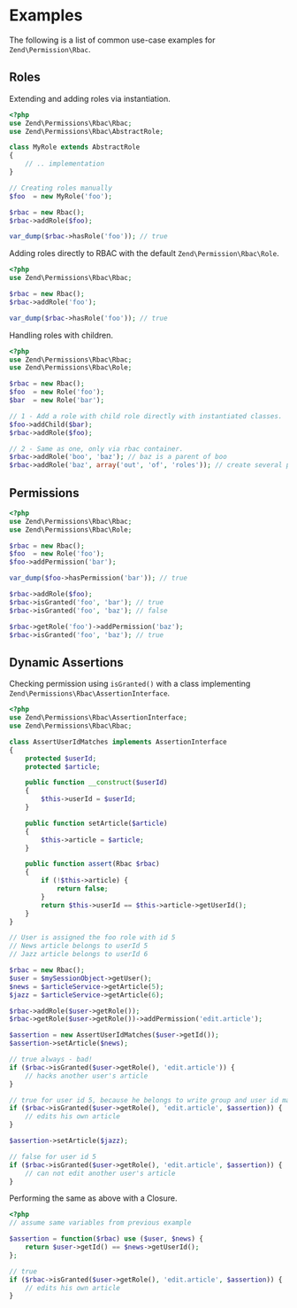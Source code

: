 # Examples

The following is a list of common use-case examples for `Zend\Permission\Rbac`.

## Roles

Extending and adding roles via instantiation.

```php
<?php
use Zend\Permissions\Rbac\Rbac;
use Zend\Permissions\Rbac\AbstractRole;

class MyRole extends AbstractRole
{
    // .. implementation
}

// Creating roles manually
$foo  = new MyRole('foo');

$rbac = new Rbac();
$rbac->addRole($foo);

var_dump($rbac->hasRole('foo')); // true
```

Adding roles directly to RBAC with the default `Zend\Permission\Rbac\Role`.

```php
<?php
use Zend\Permissions\Rbac\Rbac;

$rbac = new Rbac();
$rbac->addRole('foo');

var_dump($rbac->hasRole('foo')); // true
```

Handling roles with children.

```php
<?php
use Zend\Permissions\Rbac\Rbac;
use Zend\Permissions\Rbac\Role;

$rbac = new Rbac();
$foo  = new Role('foo');
$bar  = new Role('bar');

// 1 - Add a role with child role directly with instantiated classes.
$foo->addChild($bar);
$rbac->addRole($foo);

// 2 - Same as one, only via rbac container.
$rbac->addRole('boo', 'baz'); // baz is a parent of boo
$rbac->addRole('baz', array('out', 'of', 'roles')); // create several parents of baz
```

## Permissions

```php
<?php
use Zend\Permissions\Rbac\Rbac;
use Zend\Permissions\Rbac\Role;

$rbac = new Rbac();
$foo  = new Role('foo');
$foo->addPermission('bar');

var_dump($foo->hasPermission('bar')); // true

$rbac->addRole($foo);
$rbac->isGranted('foo', 'bar'); // true
$rbac->isGranted('foo', 'baz'); // false

$rbac->getRole('foo')->addPermission('baz');
$rbac->isGranted('foo', 'baz'); // true
```

## Dynamic Assertions

Checking permission using `isGranted()` with a class implementing
`Zend\Permissions\Rbac\AssertionInterface`.

```php
<?php
use Zend\Permissions\Rbac\AssertionInterface;
use Zend\Permissions\Rbac\Rbac;

class AssertUserIdMatches implements AssertionInterface
{
    protected $userId;
    protected $article;

    public function __construct($userId)
    {
        $this->userId = $userId;
    }

    public function setArticle($article)
    {
        $this->article = $article;
    }

    public function assert(Rbac $rbac)
    {
        if (!$this->article) {
            return false;
        }
        return $this->userId == $this->article->getUserId();
    }
}

// User is assigned the foo role with id 5
// News article belongs to userId 5
// Jazz article belongs to userId 6

$rbac = new Rbac();
$user = $mySessionObject->getUser();
$news = $articleService->getArticle(5);
$jazz = $articleService->getArticle(6);

$rbac->addRole($user->getRole());
$rbac->getRole($user->getRole())->addPermission('edit.article');

$assertion = new AssertUserIdMatches($user->getId());
$assertion->setArticle($news);

// true always - bad!
if ($rbac->isGranted($user->getRole(), 'edit.article')) {
    // hacks another user's article
}

// true for user id 5, because he belongs to write group and user id matches
if ($rbac->isGranted($user->getRole(), 'edit.article', $assertion)) {
    // edits his own article
}

$assertion->setArticle($jazz);

// false for user id 5
if ($rbac->isGranted($user->getRole(), 'edit.article', $assertion)) {
    // can not edit another user's article
}
```

Performing the same as above with a Closure.

```php
<?php
// assume same variables from previous example

$assertion = function($rbac) use ($user, $news) {
    return $user->getId() == $news->getUserId();
};

// true
if ($rbac->isGranted($user->getRole(), 'edit.article', $assertion)) {
    // edits his own article
}
```
